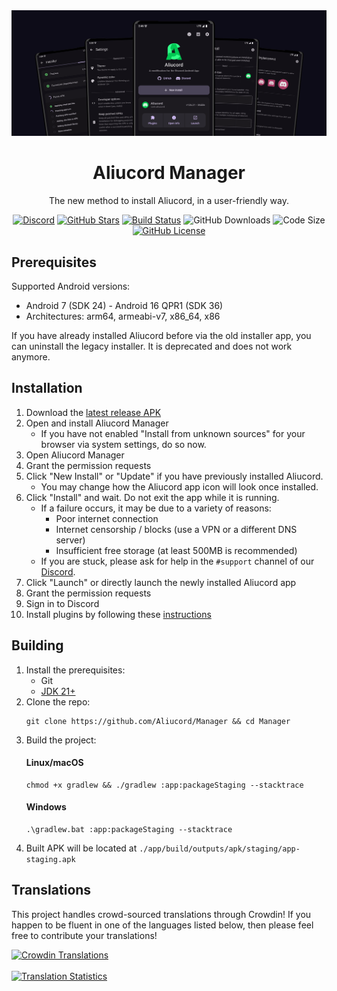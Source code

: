 <div align="center">
    <img src=".github/assets/manager-preview.png" alt="Aliucord Manager preview" />
    <h1>Aliucord Manager</h1>
    <p>The new method to install Aliucord, in a user-friendly way.</p>

[![Discord](https://img.shields.io/discord/811255666990907402?logo=discord&logoColor=white&style=for-the-badge&color=5865F2)](https://discord.gg/EsNDvBaHVU)
[![GitHub Stars](https://img.shields.io/github/stars/Aliucord/Manager?logo=github&style=for-the-badge&color=ffd663)](https://github.com/Aliucord/Manager/stargazers)
[![Build Status](https://img.shields.io/github/actions/workflow/status/Aliucord/Manager/build.yml?label=Build&logo=github&style=for-the-badge&branch=main)](https://nightly.link/Aliucord/Manager/workflows/build/main/app.zip)
![GitHub Downloads](https://img.shields.io/github/downloads/Aliucord/Manager/total?style=for-the-badge&logo=github)
![Code Size](https://img.shields.io/github/languages/code-size/Aliucord/Manager?style=for-the-badge)
[![GitHub License](https://img.shields.io/github/license/Aliucord/Manager?style=for-the-badge&color=007ec6)](https://github.com/Aliucord/Manager/blob/main/LICENSE)

</div>

## Prerequisites

Supported Android versions:

- Android 7 (SDK 24) - Android 16 QPR1 (SDK 36)
- Architectures: arm64, armeabi-v7, x86_64, x86

If you have already installed Aliucord before via the old installer app, you can uninstall the
legacy installer. It is deprecated and does not work anymore.

## Installation

1. Download the [latest release APK](https://github.com/Aliucord/Manager/releases/latest)
2. Open and install Aliucord Manager
    - If you have not enabled "Install from unknown sources" for your browser via system settings, do so now.
3. Open Aliucord Manager
4. Grant the permission requests
5. Click "New Install" or "Update" if you have previously installed Aliucord.
    - You may change how the Aliucord app icon will look once installed.
6. Click "Install" and wait. Do not exit the app while it is running.
    - If a failure occurs, it may be due to a variety of reasons:
        - Poor internet connection
        - Internet censorship / blocks (use a VPN or a different DNS server)
        - Insufficient free storage (at least 500MB is recommended)
    - If you are stuck, please ask for help in the `#support` channel of our [Discord](https://discord.gg/EsNDvBaHVU0).
7. Click "Launch" or directly launch the newly installed Aliucord app
8. Grant the permission requests
9. Sign in to Discord
10. Install plugins by following these [instructions](https://github.com/aliucord/aliucord#-plugin-installation)

## Building

1. Install the prerequisites:
    - Git
    - [JDK 21+](https://adoptium.net/temurin/releases/?os=any&arch=any&version=21)
2. Clone the repo:
   ```shell
   git clone https://github.com/Aliucord/Manager && cd Manager
   ```
3. Build the project:
   #### Linux/macOS
   ```shell
   chmod +x gradlew && ./gradlew :app:packageStaging --stacktrace
   ```
   #### Windows
   ```shell
   .\gradlew.bat :app:packageStaging --stacktrace
   ```
4. Built APK will be located at `./app/build/outputs/apk/staging/app-staging.apk`

## Translations

This project handles crowd-sourced translations through Crowdin! If you happen to be fluent in one of the languages listed below,
then please feel free to contribute your translations!

[![Crowdin Translations](https://badges.crowdin.net/badge/light/crowdin-on-dark.png)](https://crowdin.com/project/aliucord-manager)
<br/><br/>
[![Translation Statistics](https://badges.awesome-crowdin.com/translation-15208176-543502.png)](https://crowdin.com/project/aliucord-manager)
